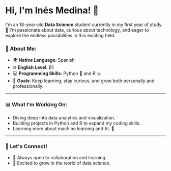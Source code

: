 # Hi, I'm Inés Medina! 👋



I'm an 18-year-old **Data Science** student currently in my first year of study. 🚀 I'm passionate about data, curious about technology, and eager to explore the endless possibilities in this exciting field.

### 🌟 About Me:
- 🌍 **Native Language**: Spanish  
- 🌐 **English Level**: B1  
- 💻 **Programming Skills**: Python 🐍 and R 📊  
- 🎯 **Goals**: Keep learning, stay curious, and grow both personally and professionally.

---

### 📊 What I’m Working On:
- Diving deep into data analytics and visualization.
- Building projects in Python and R to expand my coding skills.
- Learning more about machine learning and AI. 🤖

---

### 🔗 Let's Connect!
- 💼 Always open to collaboration and learning.
- 🌱 Excited to grow in the world of data science.





<!---
IneMedina/IneMedina is a ✨ special ✨ repository because its `README.md` (this file) appears on your GitHub profile.
You can click the Preview link to take a look at your changes.
--->
